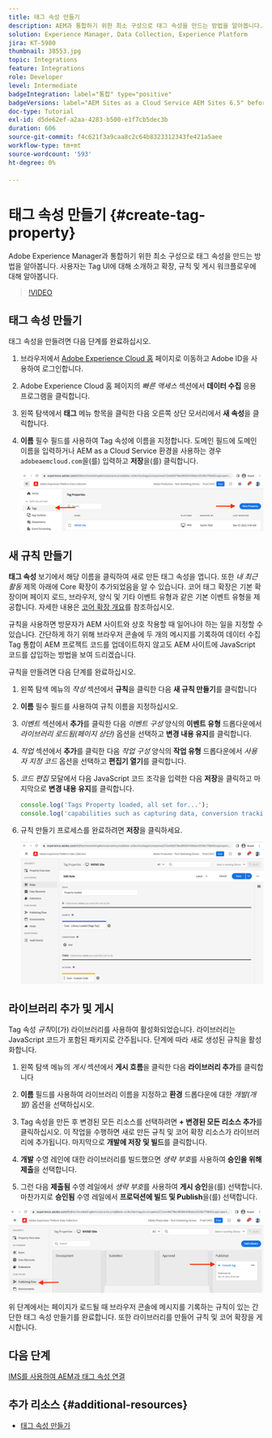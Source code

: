 ```yaml
---
title: 태그 속성 만들기
description: AEM과 통합하기 위한 최소 구성으로 태그 속성을 만드는 방법을 알아봅니다. 사용자는 Tag UI에 대해 소개하고 확장, 규칙 및 게시 워크플로우에 대해 알아봅니다.
solution: Experience Manager, Data Collection, Experience Platform
jira: KT-5980
thumbnail: 38553.jpg
topic: Integrations
feature: Integrations
role: Developer
level: Intermediate
badgeIntegration: label="통합" type="positive"
badgeVersions: label="AEM Sites as a Cloud Service AEM Sites 6.5" before-title="false"
doc-type: Tutorial
exl-id: d5de62ef-a2aa-4283-b500-e1f7cb5dec3b
duration: 606
source-git-commit: f4c621f3a9caa8c2c64b8323312343fe421a5aee
workflow-type: tm+mt
source-wordcount: '593'
ht-degree: 0%

---
```


# 태그 속성 만들기 {#create-tag-property}

Adobe Experience Manager과 통합하기 위한 최소 구성으로 태그 속성을 만드는 방법을 알아봅니다. 사용자는 Tag UI에 대해 소개하고 확장, 규칙 및 게시 워크플로우에 대해 알아봅니다.

>[!VIDEO](https://video.tv.adobe.com/v/38553?quality=12&learn=on)

## 태그 속성 만들기

태그 속성을 만들려면 다음 단계를 완료하십시오.

1. 브라우저에서 [Adobe Experience Cloud 홈](https://experience.adobe.com/) 페이지로 이동하고 Adobe ID을 사용하여 로그인합니다.

1. Adobe Experience Cloud 홈 페이지의 _빠른 액세스_ 섹션에서 **데이터 수집** 응용 프로그램을 클릭합니다.

1. 왼쪽 탐색에서 **태그** 메뉴 항목을 클릭한 다음 오른쪽 상단 모서리에서 **새 속성**&#x200B;을 클릭합니다.

1. **이름** 필수 필드를 사용하여 Tag 속성에 이름을 지정합니다. 도메인 필드에 도메인 이름을 입력하거나 AEM as a Cloud Service 환경을 사용하는 경우 `adobeaemcloud.com`을(를) 입력하고 **저장**&#x200B;을(를) 클릭합니다.

   ![태그 속성](assets/tag-properties.png)

## 새 규칙 만들기

**태그 속성** 보기에서 해당 이름을 클릭하여 새로 만든 태그 속성을 엽니다. 또한 _내 최근 활동_ 제목 아래에 Core 확장이 추가되었음을 알 수 있습니다. 코어 태그 확장은 기본 확장이며 페이지 로드, 브라우저, 양식 및 기타 이벤트 유형과 같은 기본 이벤트 유형을 제공합니다. 자세한 내용은 [코어 확장 개요](https://experienceleague.adobe.com/docs/experience-platform/tags/extensions/client/core/overview.html)를 참조하십시오.

규칙을 사용하면 방문자가 AEM 사이트와 상호 작용할 때 일어나야 하는 일을 지정할 수 있습니다. 간단하게 하기 위해 브라우저 콘솔에 두 개의 메시지를 기록하여 데이터 수집 Tag 통합이 AEM 프로젝트 코드를 업데이트하지 않고도 AEM 사이트에 JavaScript 코드를 삽입하는 방법을 보여 드리겠습니다.

규칙을 만들려면 다음 단계를 완료하십시오.

1. 왼쪽 탐색 메뉴의 _작성_ 섹션에서 **규칙**&#x200B;을 클릭한 다음 **새 규칙 만들기**&#x200B;를 클릭합니다

1. **이름** 필수 필드를 사용하여 규칙 이름을 지정하십시오.

1. _이벤트_ 섹션에서 **추가**&#x200B;를 클릭한 다음 _이벤트 구성_ 양식의 **이벤트 유형** 드롭다운에서 _라이브러리 로드됨(페이지 상단)_ 옵션을 선택하고 **변경 내용 유지**&#x200B;를 클릭합니다.

1. _작업_ 섹션에서 **추가**&#x200B;를 클릭한 다음 _작업 구성_ 양식의 **작업 유형** 드롭다운에서 _사용자 지정 코드_ 옵션을 선택하고 **편집기 열기**&#x200B;를 클릭합니다.

1. _코드 편집_ 모달에서 다음 JavaScript 코드 조각을 입력한 다음 **저장**&#x200B;을 클릭하고 마지막으로 **변경 내용 유지**&#x200B;를 클릭합니다.

   ```javascript
   console.log('Tags Property loaded, all set for...');
   console.log('capabilities such as capturing data, conversion tracking and delivering unique and personalized experiences');
   ```

1. 규칙 만들기 프로세스를 완료하려면 **저장**&#x200B;을 클릭하세요.

   ![새 규칙](assets/new-rule.png)

## 라이브러리 추가 및 게시

Tag 속성 _규칙_&#x200B;이(가) 라이브러리를 사용하여 활성화되었습니다. 라이브러리는 JavaScript 코드가 포함된 패키지로 간주됩니다. 단계에 따라 새로 생성된 규칙을 활성화합니다.

1. 왼쪽 탐색 메뉴의 _게시_ 섹션에서 **게시 흐름**&#x200B;을 클릭한 다음 **라이브러리 추가**&#x200B;를 클릭합니다

1. **이름** 필드를 사용하여 라이브러리 이름을 지정하고 **환경** 드롭다운에 대한 _개발(개발)_ 옵션을 선택하십시오.

1. Tag 속성을 만든 후 변경된 모든 리소스를 선택하려면 **+ 변경된 모든 리소스 추가**&#x200B;를 클릭하십시오. 이 작업을 수행하면 새로 만든 규칙 및 코어 확장 리소스가 라이브러리에 추가됩니다. 마지막으로 **개발에 저장 및 빌드**&#x200B;를 클릭합니다.

1. **개발** 수영 레인에 대한 라이브러리를 빌드했으면 _생략 부호_&#x200B;를 사용하여 **승인을 위해 제출**&#x200B;을 선택합니다.

1. 그런 다음 **제출됨** 수영 레일에서 _생략 부호_&#x200B;를 사용하여 **게시 승인**&#x200B;을(를) 선택합니다. 마찬가지로 **승인됨** 수영 레일에서 **프로덕션에 빌드 및 Publish**&#x200B;을(를) 선택합니다.

![게시된 라이브러리](assets/published-library.png)


위 단계에서는 페이지가 로드될 때 브라우저 콘솔에 메시지를 기록하는 규칙이 있는 간단한 태그 속성 만들기를 완료합니다. 또한 라이브러리를 만들어 규칙 및 코어 확장을 게시합니다.

## 다음 단계

[IMS를 사용하여 AEM과 태그 속성 연결](connect-aem-tag-property-using-ims.md)


## 추가 리소스 {#additional-resources}

* [태그 속성 만들기](https://experienceleague.adobe.com/docs/platform-learn/implement-in-websites/configure-tags/create-a-property.html)
